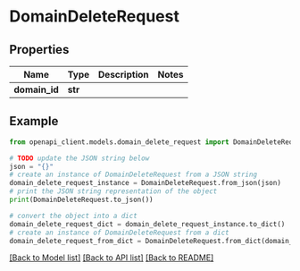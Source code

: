# DomainDeleteRequest


## Properties

Name | Type | Description | Notes
------------ | ------------- | ------------- | -------------
**domain_id** | **str** |  | 

## Example

```python
from openapi_client.models.domain_delete_request import DomainDeleteRequest

# TODO update the JSON string below
json = "{}"
# create an instance of DomainDeleteRequest from a JSON string
domain_delete_request_instance = DomainDeleteRequest.from_json(json)
# print the JSON string representation of the object
print(DomainDeleteRequest.to_json())

# convert the object into a dict
domain_delete_request_dict = domain_delete_request_instance.to_dict()
# create an instance of DomainDeleteRequest from a dict
domain_delete_request_from_dict = DomainDeleteRequest.from_dict(domain_delete_request_dict)
```
[[Back to Model list]](../README.md#documentation-for-models) [[Back to API list]](../README.md#documentation-for-api-endpoints) [[Back to README]](../README.md)



